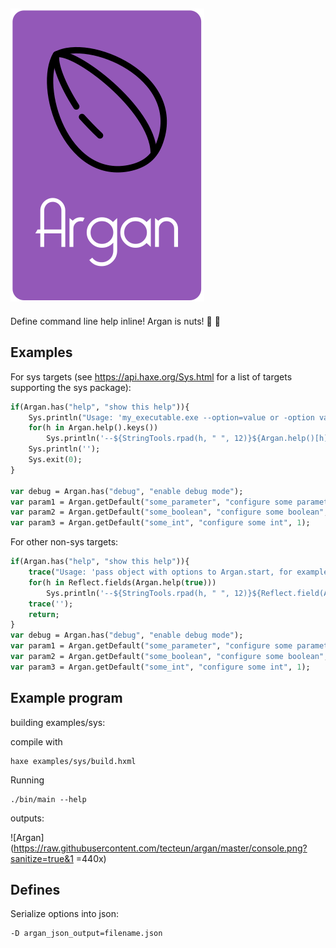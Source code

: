 ![Argan](https://raw.githubusercontent.com/tecteun/argan/master/drawing.svg?sanitize=true&1)
---
Define command line help inline! Argan is nuts! 🥜 🎉 

## Examples

For sys targets (see https://api.haxe.org/Sys.html for a list of targets supporting the sys package):

```haxe
if(Argan.has("help", "show this help")){
    Sys.println("Usage: 'my_executable.exe --option=value or -option value'");
    for(h in Argan.help().keys())
        Sys.println('--${StringTools.rpad(h, " ", 12)}${Argan.help()[h]}');
    Sys.println('');
    Sys.exit(0);
}

var debug = Argan.has("debug", "enable debug mode");
var param1 = Argan.getDefault("some_parameter", "configure some parameter", '//default_url_as_example/');
var param2 = Argan.getDefault("some_boolean", "configure some boolean", true);
var param3 = Argan.getDefault("some_int", "configure some int", 1);
```

For other non-sys targets:

```haxe
if(Argan.has("help", "show this help")){
    trace("Usage: 'pass object with options to Argan.start, for example Argan.start({ debug : true })'");
    for(h in Reflect.fields(Argan.help(true)))
        Sys.println('--${StringTools.rpad(h, " ", 12)}${Reflect.field(Argan.help(true), h)}');
    trace('');
    return;
}
var debug = Argan.has("debug", "enable debug mode");
var param1 = Argan.getDefault("some_parameter", "configure some parameter", '//default_url_as_example/');
var param2 = Argan.getDefault("some_boolean", "configure some boolean", true);
var param3 = Argan.getDefault("some_int", "configure some int", 1);
```

## Example program

building examples/sys:

compile with

    haxe examples/sys/build.hxml

Running

    ./bin/main --help

outputs:

![Argan](https://raw.githubusercontent.com/tecteun/argan/master/console.png?sanitize=true&1 =440x)

## Defines

Serialize options into json:

    -D argan_json_output=filename.json

